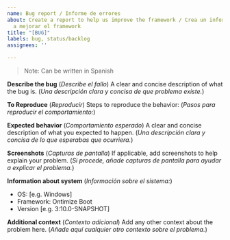 ```yaml
---
name: Bug report / Informe de errores
about: Create a report to help us improve the framework / Crea un informe para ayudarnos
  a mejorar el framework
title: "[BUG]"
labels: bug, status/backlog
assignees: ''

---
```


> Note:
> Can be written in Spanish

**Describe the bug** (*Describe el fallo*)
A clear and concise description of what the bug is. (*Una descripción clara y concisa de que problema existe.*)

**To Reproduce** (*Reproducir*)
Steps to reproduce the behavior: (*Pasos para reproducir el comportamiento:*) 

**Expected behavior** (*Comportamiento esperado*)
A clear and concise description of what you expected to happen. (*Una descripción clara y concisa de lo que esperabas que ocurriera.*)

**Screenshots** (*Capturas de pantalla*)
If applicable, add screenshots to help explain your problem. (*Si procede, añade capturas de pantalla para ayudar a explicar el problema.*)

**Information about system** (*Información sobre el sistema:*)
 - OS: [e.g. Windows]
 - Framework: Ontimize Boot
 - Version [e.g. 3:10.0-SNAPSHOT]

**Additional context** (*Contexto adicional*)
Add any other context about the problem here. (*Añade aquí cualquier otro contexto sobre el problema.*)
